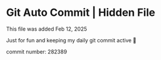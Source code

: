 # Git Auto Commit | Hidden File

This file was added Feb 12, 2025

Just for fun and keeping my daily git commit active 🤪

commit number: 282389

